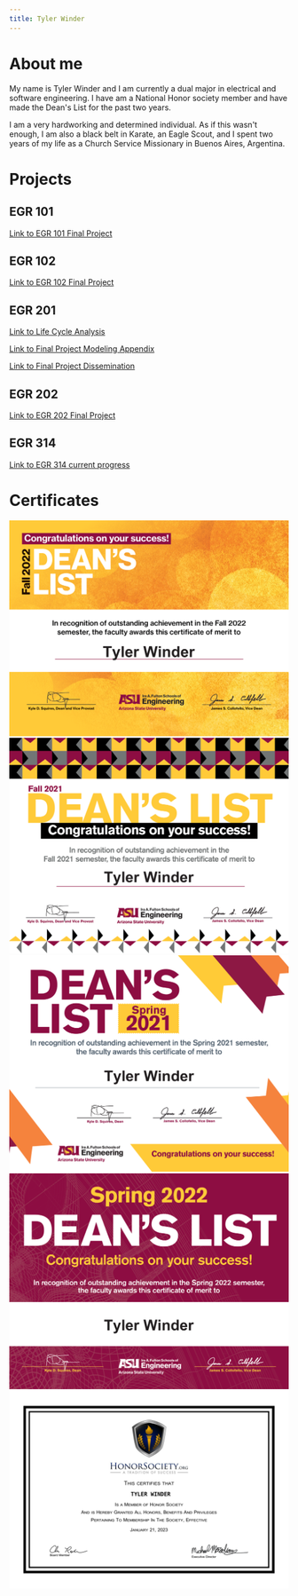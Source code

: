 ```yaml
---
title: Tyler Winder
---
```


# About me

My name is Tyler Winder and I am currently a dual major in electrical and software engineering. I have am a National Honor society member and have made the Dean's List for the past two years.

I am a very hardworking and determined individual. As if this wasn't enough, I am also a black belt in Karate, an Eagle Scout, and I spent two years of my life as a Church Service Missionary in Buenos Aires, Argentina.
# Projects
## EGR 101
[Link to EGR 101 Final Project](/EGR101.md)
## EGR 102
[Link to EGR 102 Final Project](/EGR102.md)
## EGR 201
[Link to Life Cycle Analysis](/Life_Cycle_Analysis.md)

[Link to Final Project Modeling Appendix](/Final_Project_Modeling_Appendix.md)

[Link to Final Project Dissemination](/final_Project_Dissemination.md)

## EGR 202
[Link to EGR 202 Final Project](/EGR202.md)
## EGR 314
[Link to EGR 314 current progress](https://team-302.github.io/)
# Certificates
![](Dean_List_for_Fall(1).png)
![](Dean_List_for_Fall(2).png)
![](Dean_List_for_Spring(1).png)
![](Dean_List_for_Spring.png)
![](HonorSociety.org_Certificate_(1).png)
